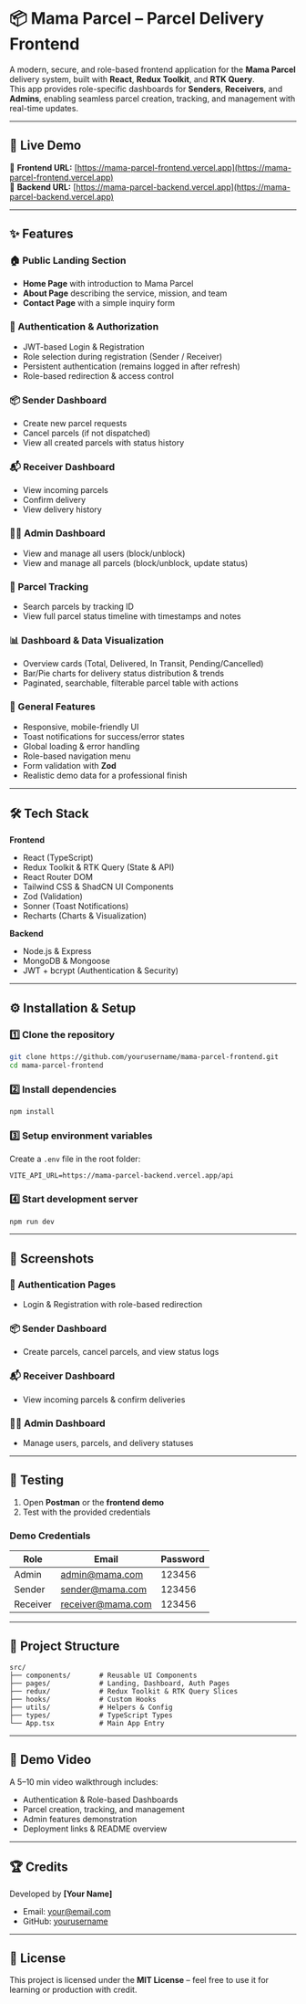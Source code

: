 # 📦 Mama Parcel – Parcel Delivery Frontend

A modern, secure, and role-based frontend application for the **Mama Parcel** delivery system, built with **React**, **Redux Toolkit**, and **RTK Query**.  
This app provides role-specific dashboards for **Senders**, **Receivers**, and **Admins**, enabling seamless parcel creation, tracking, and management with real-time updates.

---

## 🚀 Live Demo  
🔗 **Frontend URL:** [https://mama-parcel-frontend.vercel.app](https://mama-parcel-frontend.vercel.app)  
🔗 **Backend URL:** [https://mama-parcel-backend.vercel.app](https://mama-parcel-backend.vercel.app)  

---

## ✨ Features  

### 🏠 Public Landing Section
- **Home Page** with introduction to Mama Parcel  
- **About Page** describing the service, mission, and team  
- **Contact Page** with a simple inquiry form  

### 🔐 Authentication & Authorization
- JWT-based Login & Registration  
- Role selection during registration (Sender / Receiver)  
- Persistent authentication (remains logged in after refresh)  
- Role-based redirection & access control  

### 📦 Sender Dashboard
- Create new parcel requests  
- Cancel parcels (if not dispatched)  
- View all created parcels with status history  

### 📬 Receiver Dashboard
- View incoming parcels  
- Confirm delivery  
- View delivery history  

### 👨‍💼 Admin Dashboard
- View and manage all users (block/unblock)  
- View and manage all parcels (block/unblock, update status)  

### 🔎 Parcel Tracking
- Search parcels by tracking ID  
- View full parcel status timeline with timestamps and notes  

### 📊 Dashboard & Data Visualization
- Overview cards (Total, Delivered, In Transit, Pending/Cancelled)  
- Bar/Pie charts for delivery status distribution & trends  
- Paginated, searchable, filterable parcel table with actions  

### 🎨 General Features
- Responsive, mobile-friendly UI  
- Toast notifications for success/error states  
- Global loading & error handling  
- Role-based navigation menu  
- Form validation with **Zod**  
- Realistic demo data for a professional finish  

---

## 🛠 Tech Stack  

**Frontend**  
- React (TypeScript)  
- Redux Toolkit & RTK Query (State & API)  
- React Router DOM  
- Tailwind CSS & ShadCN UI Components  
- Zod (Validation)  
- Sonner (Toast Notifications)  
- Recharts (Charts & Visualization)  

**Backend**  
- Node.js & Express  
- MongoDB & Mongoose  
- JWT + bcrypt (Authentication & Security)  

---

## ⚙️ Installation & Setup  

### 1️⃣ Clone the repository  
```bash
git clone https://github.com/yourusername/mama-parcel-frontend.git
cd mama-parcel-frontend
```

### 2️⃣ Install dependencies  
```bash
npm install
```

### 3️⃣ Setup environment variables  
Create a `.env` file in the root folder:  
```env
VITE_API_URL=https://mama-parcel-backend.vercel.app/api
```

### 4️⃣ Start development server  
```bash
npm run dev
```

---

## 📸 Screenshots  

### 🔐 Authentication Pages  
- Login & Registration with role-based redirection  

### 📦 Sender Dashboard  
- Create parcels, cancel parcels, and view status logs  

### 📬 Receiver Dashboard  
- View incoming parcels & confirm deliveries  

### 👨‍💼 Admin Dashboard  
- Manage users, parcels, and delivery statuses  

---

## 🧪 Testing  

1. Open **Postman** or the **frontend demo**  
2. Test with the provided credentials  

### Demo Credentials  

| Role       | Email                  | Password      |
|------------|------------------------|---------------|
| Admin      | admin@mama.com          | 123456        |
| Sender     | sender@mama.com         | 123456        |
| Receiver   | receiver@mama.com       | 123456        |

---

## 📂 Project Structure  

```
src/
├── components/       # Reusable UI Components
├── pages/            # Landing, Dashboard, Auth Pages
├── redux/            # Redux Toolkit & RTK Query Slices
├── hooks/            # Custom Hooks
├── utils/            # Helpers & Config
├── types/            # TypeScript Types
└── App.tsx           # Main App Entry
```

---

## 🎥 Demo Video  

A 5–10 min video walkthrough includes:  
- Authentication & Role-based Dashboards  
- Parcel creation, tracking, and management  
- Admin features demonstration  
- Deployment links & README overview  

---

## 🏆 Credits  

Developed by **[Your Name]**  
- Email: your@email.com  
- GitHub: [yourusername](https://github.com/yourusername)  

---

## 📜 License  

This project is licensed under the **MIT License** – feel free to use it for learning or production with credit.
